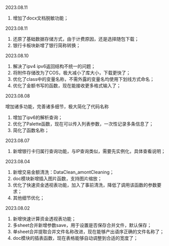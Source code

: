 2023.08.11

1. 增加了docx文档脱敏功能；

2023.08.11

1. 还原了基础数据存储方式，由于计费原因，还是选择随包下载；
2. 银行卡板块新增了银行简称转换；

2023.08.10

1. 解决了ipv4 ipv6返回结构不统一的问题；
2. 将附件存储改为了COS，极大减小了库大小，下载更快了；
3. 优化了class中的变量名称，不需外露的变量名均使用下划线方式命名；
4. 优化了金额书写的函数，现在能接收更多格式输入了；

2023.08.08

增加诸多功能，完善诸多细节，极大简化了代码名称

1. 增加了ipv6的解析查询；
2. 优化了Palette函数，现在可以传入列表参数，一次性记录多条信息了；
3. 简化了函数名称；

2023.08.07

1. 新增银行卡归属行查询功能，与IP查询类似，需要先实例化，具体查看说明；

2023.08.04

1. 新增交易金额清洗：DataClean_amontCleaning；
2. doc模块新增插入图片函数，支持图片缩放；
3. 优化了快速资金透视表功能，加入了事前清洗，降低了调用该函数的参数要求；
4. 其他细节优化；

2023.08.02

1. 新增快速计算资金透视表功能；
2. 多sheet合并新增参数save，用于设置是否保存合并文件，默认保存；
3. 单sheet合并提取合并文件名称改进，现在能够产出语序正确的文件名称了；
4. doc模块的插表函数，现在表格能够自动调整到合适的宽度了；